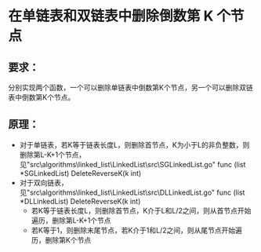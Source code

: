 # 在单链表和双链表中删除倒数第 K 个节点
## 要求：
分别实现两个函数，一个可以删除单链表中倒数第K个节点，另一个可以删除双链表中倒数第K个节点。
## 原理：
- 对于单链表，若K等于链表长度L，则删除首节点，K为小于L的非负整数，则删除第L-K+1个节点，见"src\algorithms\linked_list\LinkedList\src\SGLinkedList.go" func (list *SGLinkedList) DeleteReverseK(k int)  
- 对于双向链表，见"src\algorithms\linked_list\LinkedList\src\DLLinkedList.go" func (list *DLLinkedList) DeleteReverseK(k int)
  - 若K等于链表长度L，则删除首节点，K介于L和L/2之间，则从首节点开始遍历，删除第L-K+1个节点
  - 若K等于1，则删除末尾节点，若K介于1和L/2之间，则从尾节点开始遍历，删除第K个节点